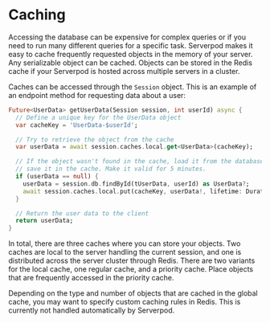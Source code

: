 # Caching
Accessing the database can be expensive for complex queries or if you need to run many different queries for a specific task. Serverpod makes it easy to cache frequently requested objects in the memory of your server. Any serializable object can be cached. Objects can be stored in the Redis cache if your Serverpod is hosted across multiple servers in a cluster.

Caches can be accessed through the `Session` object. This is an example of an endpoint method for requesting data about a user:

```dart
Future<UserData> getUserData(Session session, int userId) async {
  // Define a unique key for the UserData object
  var cacheKey = 'UserData-$userId';

  // Try to retrieve the object from the cache
  var userData = await session.caches.local.get<UserData>(cacheKey);

  // If the object wasn't found in the cache, load it from the database and
  // save it in the cache. Make it valid for 5 minutes.
  if (userData == null) {
    userData = session.db.findById(tUserData, userId) as UserData?;
    await session.caches.local.put(cacheKey, userData!, lifetime: Duration(minutes: 5));
  }

  // Return the user data to the client
  return userData;
}
```

In total, there are three caches where you can store your objects. Two caches are local to the server handling the current session, and one is distributed across the server cluster through Redis. There are two variants for the local cache, one regular cache, and a priority cache. Place objects that are frequently accessed in the priority cache.

Depending on the type and number of objects that are cached in the global cache, you may want to specify custom caching rules in Redis. This is currently not handled automatically by Serverpod.
